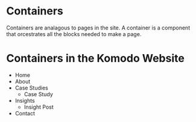 # Containers

Containers are analagous to pages in the site. A container is a component that orcestrates all the blocks needed to make a page.

# Containers in the Komodo Website

* Home
* About
* Case Studies
  - Case Study
* Insights
  - Insight Post
* Contact